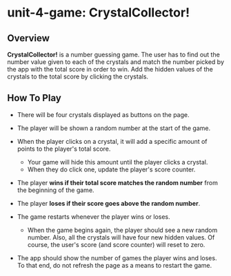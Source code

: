 # unit-4-game: CrystalCollector!

## Overview

**CrystalCollector!** is a number guessing game. The user has to find out the number value given to each of the crystals and match the number picked by the app with the total score in order to win. Add the hidden values of the crystals to the total score by clicking the crystals.

## How To Play

* There will be four crystals displayed as buttons on the page.

* The player will be shown a random number at the start of the game.

* When the player clicks on a crystal, it will add a specific amount of points to the player's total score. 

  * Your game will hide this amount until the player clicks a crystal.
  * When they do click one, update the player's score counter.

* The player **wins if their total score matches the random number** from the beginning of the game.

* The player **loses if their score goes above the random number**.

* The game restarts whenever the player wins or loses.

  * When the game begins again, the player should see a new random number. Also, all the crystals will have four new hidden values. Of course, the user's score (and score counter) will reset to zero.

* The app should show the number of games the player wins and loses. To that end, do not refresh the page as a means to restart the game.
